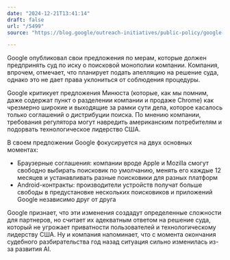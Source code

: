 ```yaml
---
date: "2024-12-21T13:41:14"
draft: false
url: "/5499"
source: "https://blog.google/outreach-initiatives/public-policy/google-remedies-proposal-dec-2024/"

---
```


Google опубликовал свои предложения по мерам, которые должен предпринять суд по иску о поисковой монополии компании. Компания, впрочем, отмечает, что планирует подать апелляцию на решение суда, однако это не дает права уклониться от соблюдения процедуры.

Google критикует предложения Минюста (которые, как мы помним, даже содержат пункт о разделении компании и продаже Chrome) как чрезмерно широкие и выходящие за рамки сути дела, которое касалось только соглашений о дистрибуции поиска. По мнению компании, требования регулятора могут навредить американским потребителям и подорвать технологическое лидерство США.

В своем предложении Google фокусируется на двух основных моментах:
- Браузерные соглашения: компании вроде Apple и Mozilla смогут свободно выбирать поисковик по умолчанию, менять его каждые 12 месяцев и устанавливать разные поисковики для разных платформ
- Android-контракты: производители устройств получат больше свободы в предустановке нескольких поисковиков и приложений Google независимо друг от друга

Google признает, что эти изменения создадут определенные сложности для партнеров, но считает их адекватным ответом на решение суда, который не угрожает приватности пользователей и технологическому лидерству США. Ну и компания напоминает, что с момента окончания судебного разбирательства год назад ситуация сильно изменилась из-за развития AI.
